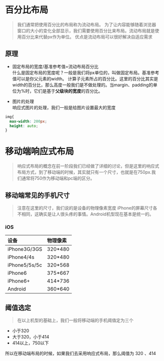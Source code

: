 # 百分比布局
> 我们通常把使用百分比的布局称为流动布局。
为了让内容能够随着浏览器窗口的大小的变化全部显示，我们需要使用百分比来布局。流动布局就是使用百分比来代替px作为单位。 优点是流动布局可以很好解决自适应需求

## 原理
* 固定布局的宽度/基准参考值=流动布局百分比<br/>
什么是固定布局的宽度呢？一般是我们将px单位的，叫做固定布局。基准参考值可以是你父元素的width。
计算子元素所占的百分比。这里的百分比其实是width的百分比，那么高度一般我们是不做处理的。当margin、padding的单位为%时，它们是基于**父级块的宽度**的百分比。


* 图片的处理<br/>
响应式图片的处理，我们一般是给图片设置最大的宽度
```css
img{
  max-width: 200px;
  height: auto;
}
```



# 移动端响应式布局
> 响应式布局的概念在前一阶段我们已经做了详细的讨论，但是这里的响应式布局方式，到了移动端的时候，其实就只有一个尺寸，也就是在750px.我们通常将750作为移动端和pc端的区分。


## 移动端常见的手机尺寸
> 注意在这里的尺寸，我们说的是设备的物理像素宽度
iPhone的屏幕尺寸各不相同，这确实是让人很头疼的事情。Android机型现在基本是统一的。

### iOS
| 设备 | 物理像素     |
| :------------- | :------------- |
| iPhone3G/3GS      |    320*480  |
| iPhone4/4s      |  320*480    |
| iPhone5/5s/5c      |  320*568    |
| iPhone6      |  375*667    |
| iPhone6+     |  414*736    |
| Android     |  360*640    |

## 阈值选定
> 在以上机型的基础上，我们一般将移动端的手机阈值定为三个

* 小于320
* 大于320，小于414
* 414以上，750以下

所以在移动端布局的时候，如果我们去采用响应式布局，那么阈值为 320 、414
